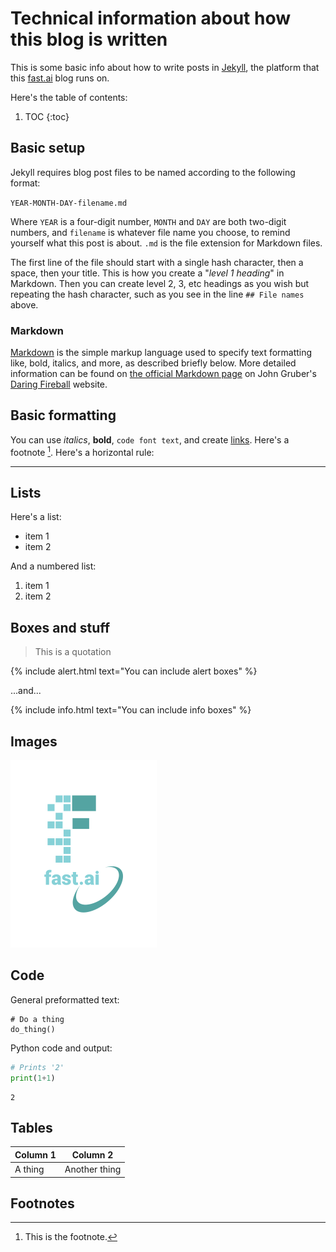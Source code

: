 # Technical information about how this blog is written

This is some basic info about how to write posts in [Jekyll](https://en.wikipedia.org/wiki/Jekyll_%28software%29), the platform that this [fast.ai](fast.ai) blog runs on.

Here's the table of contents:

1. TOC
{:toc}

## Basic setup

Jekyll requires blog post files to be named according to the following format:

`YEAR-MONTH-DAY-filename.md`

Where `YEAR` is a four-digit number, `MONTH` and `DAY` are both two-digit numbers, and `filename` is whatever file name you choose, to remind yourself what this post is about. `.md` is the file extension for Markdown files.

The first line of the file should start with a single hash character, then a space, then your title. This is how you create a "*level 1 heading*" in Markdown. Then you can create level 2, 3, etc headings as you wish but repeating the hash character, such as you see in the line `## File names` above.

### Markdown

[Markdown](https://en.wikipedia.org/wiki/Markdown) is the simple markup language used to specify text formatting like, bold, italics, and more, as described briefly below. More detailed information can be found on [the official Markdown page](https://daringfireball.net/projects/markdown/syntax) on John Gruber's [Daring Fireball](https://daringfireball.net/) website.

## Basic formatting

You can use *italics*, **bold**, `code font text`, and create [links](https://www.markdownguide.org/cheat-sheet/). Here's a footnote [^1]. Here's a horizontal rule:

---

## Lists

Here's a list:

- item 1
- item 2

And a numbered list:

1. item 1
1. item 2

## Boxes and stuff

> This is a quotation

{% include alert.html text="You can include alert boxes" %}

...and...

{% include info.html text="You can include info boxes" %}

## Images

![](/images/logo.png "fast.ai's logo")

## Code

General preformatted text:

    # Do a thing
    do_thing()

Python code and output:

```python
# Prints '2'
print(1+1)
```

    2

## Tables

| Column 1 | Column 2 |
|-|-|
| A thing | Another thing |

## Footnotes

[^1]: This is the footnote.
